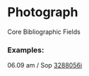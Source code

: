# Photograph

Core Bibliographic Fields

### Examples:

06.09 am / Sop [3288056i](https://wellcomecollection.org/works/ekk9ncs7)
